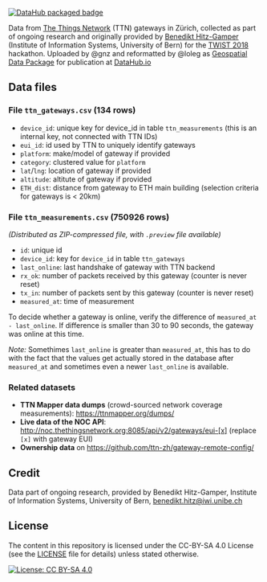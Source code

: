 [![DataHub packaged badge](https://img.shields.io/badge/DataHub-packaged-orange.svg)](https://datahub.io/loleg/ttn-twist2018-dataset)

Data from [The Things Network](https://thethingsnetwork.org) (TTN) gateways in Zürich, collected as part of ongoing research and originally provided by [Benedikt Hitz-Gamper](http://www.digitale-nachhaltigkeit.unibe.ch/about_us/persons/hitz_gamper_benedikt/index_eng.html) (Institute of Information Systems, University of Bern) for the [TWIST 2018](https://hack.twist2018.ch/project/14) hackathon. Uploaded by @gnz and reformatted by @loleg as [Geospatial](https://frictionlessdata.io/docs/publish-geo/) [Data Package](https://frictionlessdata.io/specs/) for publication at [DataHub.io](https://datahub.io/loleg/ttn-twist2018-dataset)

## Data files

### File `ttn_gateways.csv` (134 rows)

* `device_id`: unique key for device_id in table `ttn_measurements` (this is an internal key, not connected with TTN IDs)
* `eui_id`: id used by TTN to uniquely identify gateways
* `platform`: make/model of gateway if provided
* `category`: clustered value for `platform`
* `lat`/`lng`: location of gateway if provided
* `altitude`: altitute of gateway if provided
* `ETH_dist`: distance from gateway to ETH main building (selection criteria for gateways is < 20km)

### File `ttn_measurements.csv` (750926 rows)

_(Distributed as ZIP-compressed file, with `.preview` file available)_

* `id`: unique id
* `device_id`: key for `device_id` in table `ttn_gateways`
* `last_online`: last handshake of gateway with TTN backend
* `rx_ok`: number of packets received by this gateway (counter is never reset)
* `tx_in`: number of packets sent by this gateway (counter is never reset)
* `measured_at`: time of measurement

To decide whether a gateway is online, verify the difference of `measured_at - last_online`. If difference is smaller than 30 to 90 seconds, the gateway was online at this time.

*Note:*
Somethimes `last_online` is greater than `measured_at`, this has to do with the fact that the values get actually stored in the database after `measured_at` and sometimes even a newer `last_online` is available.

### Related datasets

* **TTN Mapper data dumps** (crowd-sourced network coverage measurements): https://ttnmapper.org/dumps/
* **Live data of the NOC API**: http://noc.thethingsnetwork.org:8085/api/v2/gateways/eui-[x]  (replace `[x]` with gateway EUI)
* **Ownership data** on https://github.com/ttn-zh/gateway-remote-config/

## Credit

Data part of ongoing research, provided by Benedikt Hitz-Gamper, Institute of Information Systems, University of Bern, benedikt.hitz@iwi.unibe.ch

## License

The content in this repository is licensed under the CC-BY-SA 4.0 License (see the [LICENSE](LICENSE) file for details) unless stated otherwise.

[![License: CC BY-SA 4.0](https://licensebuttons.net/l/by-sa/4.0/80x15.png)](https://creativecommons.org/licenses/by-sa/4.0/)
